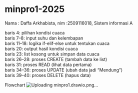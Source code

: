 # minpro1-2025
Nama : Daffa Arkhabista, nim :2509116018, Sistem informasi A

baris 4: pilihan kondisi cuaca\
baris 7–8: input suhu dan kelembapan\
baris 11–18: logika if-elif-else untuk tentukan cuaca\
baris 20: output hasil kondisi cuaca\
baris 23: list kosong untuk simpan data cuaca\
baris 26–28: proses CREATE (tambah data ke list)\
baris 31: proses READ (lihat data pertama)\
baris 34–36: proses UPDATE (ubah data jadi “Mendung”)\
baris 39–40: proses DELETE (hapus data)

Flowchart
![Uploading minpro1.drawio.png…]()
